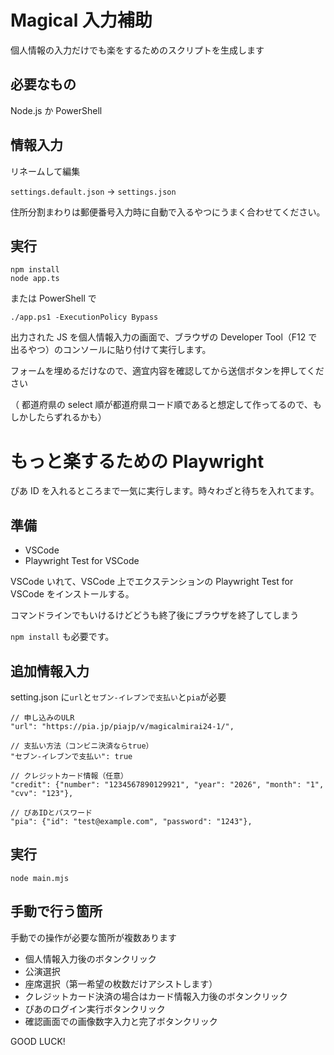 # Magical 入力補助

個人情報の入力だけでも楽をするためのスクリプトを生成します

## 必要なもの

Node.js か PowerShell

## 情報入力

リネームして編集

`settings.default.json` -> `settings.json`

住所分割まわりは郵便番号入力時に自動で入るやつにうまく合わせてください。

## 実行

```
npm install
node app.ts
```

または PowerShell で

```
./app.ps1 -ExecutionPolicy Bypass
```

出力された JS を個人情報入力の画面で、ブラウザの Developer Tool（F12 で出るやつ）のコンソールに貼り付けて実行します。

フォームを埋めるだけなので、適宜内容を確認してから送信ボタンを押してください

（
都道府県の select 順が都道府県コード順であると想定して作ってるので、もしかしたらずれるかも）

# もっと楽するための Playwright

ぴあ ID を入れるところまで一気に実行します。時々わざと待ちを入れてます。

## 準備

- VSCode
- Playwright Test for VSCode

VSCode いれて、VSCode 上でエクステンションの Playwright Test for VSCode をインストールする。

コマンドラインでもいけるけどどうも終了後にブラウザを終了してしまう

`npm install` も必要です。

## 追加情報入力

setting.json に`url`と`セブン-イレブンで支払い`と`pia`が必要

```
// 申し込みのULR
"url": "https://pia.jp/piajp/v/magicalmirai24-1/",

// 支払い方法（コンビニ決済ならtrue）
"セブン-イレブンで支払い": true

// クレジットカード情報（任意）
"credit": {"number": "1234567890129921", "year": "2026", "month": "1", "cvv": "123"},

// ぴあIDとパスワード
"pia": {"id": "test@example.com", "password": "1243"},
```

## 実行

```
node main.mjs
```

## 手動で行う箇所

手動での操作が必要な箇所が複数あります

- 個人情報入力後のボタンクリック
- 公演選択
- 座席選択（第一希望の枚数だけアシストします）
- クレジットカード決済の場合はカード情報入力後のボタンクリック
- ぴあのログイン実行ボタンクリック
- 確認画面での画像数字入力と完了ボタンクリック

GOOD LUCK!
